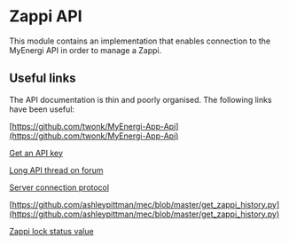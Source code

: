 # Zappi API

This module contains an implementation that enables connection to the MyEnergi API in order to manage a Zappi.

## Useful links

The API documentation is thin and poorly organised. The following links have been useful:

[https://github.com/twonk/MyEnergi-App-Api](https://github.com/twonk/MyEnergi-App-Api)

[Get an API key](https://myenergi.info/api-keys-t5185.html)

[Long API thread on forum](https://myenergi.info/extracting-energy-data-t7445.html)

[Server connection protocol](https://myenergi.info/update-to-active-server-redirects-t2980.html)

[https://github.com/ashleypittman/mec/blob/master/get_zappi_history.py](https://github.com/ashleypittman/mec/blob/master/get_zappi_history.py)

[Zappi lock status value](https://myenergi.info/viewtopic.php?p=19026)
